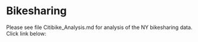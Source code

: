 # Bikesharing
Please see file Citibike_Analysis.md for analysis of the NY bikesharing data.  Click link below:
